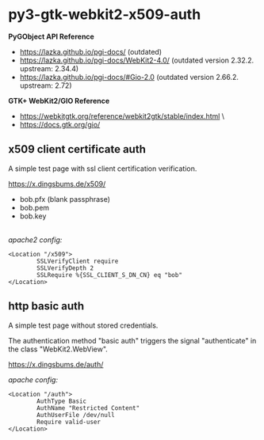 # py3-gtk-webkit2-x509-auth

**PyGObject API Reference**

* https://lazka.github.io/pgi-docs/ (outdated)
* https://lazka.github.io/pgi-docs/WebKit2-4.0/ (outdated version 2.32.2. upstream: 2.34.4)
* https://lazka.github.io/pgi-docs/#Gio-2.0 (outdated version 2.66.2. upstream: 2.72)

**GTK+ WebKit2/GIO Reference**

* https://webkitgtk.org/reference/webkit2gtk/stable/index.html \
* https://docs.gtk.org/gio/

## x509 client certificate auth

A simple test page with ssl client certification verification.

https://x.dingsbums.de/x509/

* bob.pfx (blank passphrase)
* bob.pem 
* bob.key

\
_apache2 config:_
```
<Location "/x509">
        SSLVerifyClient require
        SSLVerifyDepth 2
        SSLRequire %{SSL_CLIENT_S_DN_CN} eq "bob"
</Location>
```

## http basic auth

A simple test page without stored credentials.

The authentication method "basic auth" triggers the signal "authenticate" in the class "WebKit2.WebView".

https://x.dingsbums.de/auth/


_apache config:_
```
<Location "/auth">
        AuthType Basic
        AuthName "Restricted Content"
        AuthUserFile /dev/null
        Require valid-user
</Location>
```
